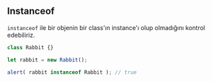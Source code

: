 ## Instanceof

`instanceof` ile bir objenin bir class'ın instance'ı olup olmadığını kontrol edebiliriz.

```js
class Rabbit {}

let rabbit = new Rabbit();

alert( rabbit instanceof Rabbit ); // true
```